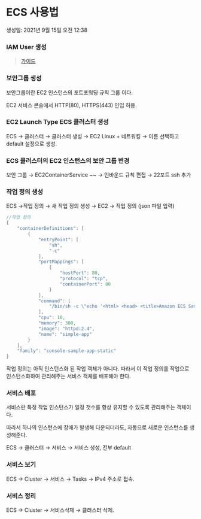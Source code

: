 # ECS 사용법

생성일: 2021년 9월 15일 오전 12:38

### IAM User 생성

> [가이드](https://docs.aws.amazon.com/AmazonECS/latest/developerguide/get-set-up-for-amazon-ecs.html)

### 보안그룹 생성

보안그룹이란 EC2 인스턴스의 포트포워딩 규칙 그룹 이다.

EC2 서비스 콘솔에서 HTTP(80), HTTPS(443) 인입 허용.

### EC2 Launch Type ECS 클러스터 생성

ECS → 클러스터 → 클러스터 생성 → EC2 Linux + 네트워킹 → 이름 선택하고 default 설정으로 생성.

### ECS 클러스터의 EC2 인스턴스의 보안 그룹 변경

보안 그룹 → EC2ContainerService ~~ → 인바운드 규칙 편집 → 22포트 ssh 추가

### 작업 정의 생성

ECS →작업 정의 → 새 작업 정의 생성 → EC2 → 작업 정의 (json 파일 입력)

```java
//작업 정의
{
    "containerDefinitions": [
        {
            "entryPoint": [
                "sh",
                "-c"
            ],
            "portMappings": [
                {
                    "hostPort": 80,
                    "protocol": "tcp",
                    "containerPort": 80
                }
            ],
            "command": [
                "/bin/sh -c \"echo '<html> <head> <title>Amazon ECS Sample App</title> <style>body {margin-top: 40px; background-color: #333;} </style> </head><body> <div style=color:white;text-align:center> <h1>Amazon ECS Sample App</h1> <h2>Congratulations!</h2> <p>Your application is now running on a container in Amazon ECS.</p> </div></body></html>' >  /usr/local/apache2/htdocs/index.html && httpd-foreground\""
            ],
            "cpu": 10,
            "memory": 300,
            "image": "httpd:2.4",
            "name": "simple-app"
        }
    ],
    "family": "console-sample-app-static"
}
```

작업 정의는 아직 인스턴스화 된 작업 객체가 아니다.  따라서 이 작업 정의를 작업으로 인스턴스화하여 관리해주는 서비스 객체를 배포해야 한다.

### 서비스 배포

서비스란 특정 작업 인스턴스가 일정 갯수를 항상 유지할 수 있도록 관리해주는 객체이다.

따라서 하나의 인스턴스에 장애가 발생해 다운되더라도, 자동으로 새로운 인스턴스를 생성해준다. 

ECS → 클러스터 → 서비스 → 서비스 생성, 전부 default

### 서비스 보기

ECS → Cluster → 서비스 → Tasks → IPv4 주소로 접속.

### 서비스 정리

ECS → Cluster → 서비스삭제 → 클러스터 삭제.